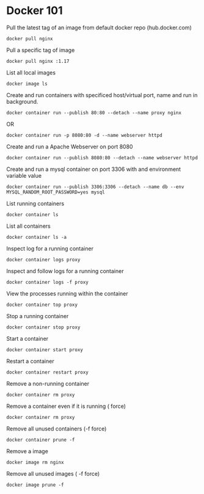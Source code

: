 # Docker 101

Pull the latest tag of an image from default docker repo (hub.docker.com)
```
docker pull nginx 
```
Pull a specific tag of image
```
docker pull nginx :1.17
```
List all local images 
```
docker image ls
```

Create and run containers with specificed host/virtual port, name and run in background.

```
docker container run --publish 80:80 --detach --name proxy nginx
```
OR
```
docker container run -p 8080:80 -d --name webserver httpd
```
Create and run a Apache Webserver on port 8080
```
docker container run --publish 8080:80 --detach --name webserver httpd
```
Create and run a mysql container on port 3306 with and environment variable value
```
docker container run --publish 3306:3306 --detach --name db --env MYSQL_RANDOM_ROOT_PASSWORD=yes mysql
```
List running containers
```
docker container ls
```

List all containers
```
docker container ls -a
```

Inspect log for a running container

``` 
docker container logs proxy
```
Inspect and follow logs for a running container

```
docker container logs -f proxy  
```

View the processes running within the container
```
docker container top proxy
```
Stop a running container
```
docker container stop proxy
```
Start a container
```
docker container start proxy
```
Restart a container
```
docker container restart proxy
```

Remove a non-running container 
```
docker container rm proxy
```

Remove a container even if it is running ( force)
```
docker container rm proxy
```

Remove all unused containers (-f force)
```
docker container prune -f  
```
Remove a image
```
docker image rm nginx
```

Remove all unused images ( -f force)

```
docker image prune -f
```

